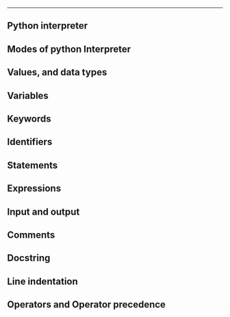 ___
## Python interpreter

## Modes of python Interpreter

## Values, and data types

## Variables

## Keywords

## Identifiers

## Statements

## Expressions

## Input and output

## Comments 

## Docstring

## Line indentation

## Operators and Operator precedence


